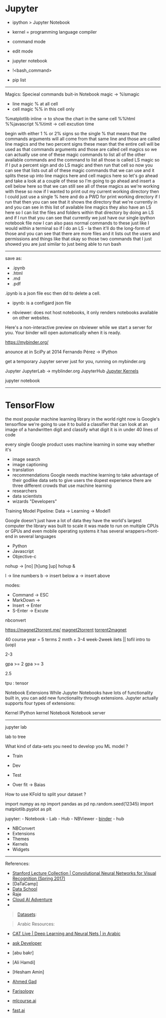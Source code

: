 Jupyter
=======

- ipython > Jupyter Notebook

- kernel = programming language compiler
- command mode
- edit mode
- jupyter notebook
- !<bash_command>
- pip list



---------------------------------------------------------------------------------------------------------------------
Magics: Specieal commands buit-in Notebook
magic -> %lsmagic
- line magic % at all cell
- cell magic %% in this cell only

%matplotlib inline -> to show the chart in the same cell
%%html
%%javascript
%%timit -> cell excution time


 begin with either 1 % or 2% signs so the single % that means that the commands arguments will all come from that same line and those are called line magics and the two percent signs these mean that the entire cell will be used as that commands arguments and those are called cell magics so we can actually use one of these magic commands to list all of the other available commands and the command to list all those is called LS magic so if I put a percent sign and do LS magic and then run that cell so now you can see that lists out all of these magic commands that we can use and it splits these up into line magics here and cell magics here so let's go ahead and take a look at a couple of these so I'm going to go ahead and insert a cell below here so that we can still see all of these magics as we're working with these so now if I wanted to print out my current working directory then I could just use a single % here and do a PWD for print working directory if I run that then you can see that it shows the directory that we're currently in and you can see in this list of available line magics they also have an LS here so I can list the files and folders within that directory by doing an LS and if I run that you can see that currently we just have our single ipython notebook file now I can also pass normal commands to these just like I would within a terminal so if I do an LS - la then it'll do the long-form of those and you can see that there are more files and it lists out the users and permissions and things like that okay so those two commands that I just showed you are just similar to just being able to run bash

---------------------------------------------------------------------------------------------------------------------


save as:
- .ipynb
- .html
- .md
- .pdf



.ipynb is a json file
esc then dd to delete a cell.﻿



- ipynb: is a configard json file

- nbviewer: does not host notebooks, it only renders notebooks available on other websites.

Here's a non-interactive preview on nbviewer while we start a server for you. Your binder will open automatically when it is ready.

https://mybinder.org/






anounce at in SciPy at 2014
Fernando Pérez -> IPython


 get a temporary Jupyter server just for you, running on mybinder.org


Jupyter
    JupyterLab -> myblinder.org
    JupyterHub
    [Jupyter Kernels](https://github.com/jupyter/jupyter/wiki/Jupyter-kernels)


jupyter notebook






-----------------------------------------------------------------------------------------------------------------------------------------
TensorFlow
==========



the most popular machine learning library in the world right now is Google's tensorflow
we're going to use it to build a classifier that can look at an image of a handwritten digit and classify what digit it is in under 40 lines of code

every single Google product uses machine learning in some way whether it's
- image search
- image captioning
- translation
- recommendations
Google needs machine learning to take advantage of their godlike data sets to give users the dopest experience
there are three different crowds that use machine learning
- researchers
- data scientists
- wizards "Developers"





Training Model Pipeline: Data -> Learning -> Model1


Google doesn't just have a lot of data they have the world's largest computer
the library was built to scale it was made to run on multiple CPUs or GPUs and even mobile operating systems
it has several wrappers=front-end in several languages
- Python
- Javascript
- Objective-c





nohup -> [no] [h]ung [up]
hohup <Command> &




l -> line numbers
b -> insert below
a -> insert above

modes:
- Command -> ESC
- MarkDown ->
- Insert -> Enter
- S-Enter -> Excute




nbconvert




https://magnet2torrent.me/
[magnet2torrent](http://magnet2torrent.com/)
[torrent2magnet](http://torrent2magnet.com/)

40 course
year = 5 terms
2 mnth + 3-4
week-2week
ilets || tofil
intro to (uop)

2-3

gpa >= 2
gpa >= 3

2.5

tpu : tensor











Notebook Extensions
While Jupyter Notebooks have lots of functionality built in, you can add new functionality through extensions. Jupyter actually supports four types of extensions:

Kernel
IPython kernel
Notebook
Notebook server



---------------------------------------------------------------------------------------------------------------------
jupyter lab


lab to tree

What kind of data-sets you need to develop you ML model ?
- Train
- Dev
- Test

- Over fit -> Baias

How to use KFold to split your dataset ?



import numpy as np
import pandas as pd
np.random.seed(12345)
import matplotlib.pyplot as plt






jupyter:
    - Notebook
    - Lab
    - Hub
    - NBViewer
    - [binder](https://mybinder.org/)
        - hub

- NBConvert
- Extensions
- Themes
- Kernels
- Widgets

---------------------------------------------------------------------------------------------------------------------------------------------
References:
- [Stanford Lecture Collection | Convolutional Neural Networks for Visual Recognition (Spring 2017)](https://www.youtube.com/playlist?list=PL3FW7Lu3i5JvHM8ljYj-zLfQRF3EO8sYv)
- [DaTaCamp]
- [Data School](https://www.datacamp.com)
- Raje
- [Cloud AI Adventure](https://www.youtube.com/playlist?list=PLIivdWyY5sqJxnwJhe3etaK7utrBiPBQ2)
- 

> [Datasets](https://www.facebook.com/groups/big.data.egypt/permalink/1787907181468475/):


> Arabic Resources:
- [CAT Live | Deep Learning and Neural Nets | in Arabic](https://www.youtube.com/watch?v=QWrWDNN2_RQ&t=564s)
- [ask Developer]()
- [abu bakr]
- [Ali Hamdi]
- [Hesham Amin]
- [Ahmed Gad](https://www.youtube.com/channel/UCuewOYbBXH5gwhfOrQOZOdw)
- [
Farisology](https://www.youtube.com/channel/UCe2_Z7UrjYngN110gDyttiQ)

- [mlcourse.ai](https://mlcourse.ai/)
- [fast.ai](https://fast.ai/)


